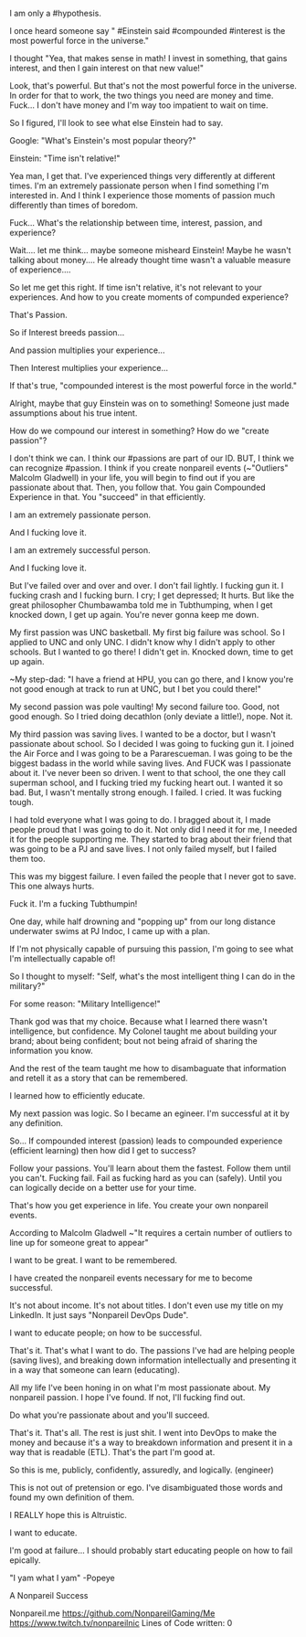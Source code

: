 I am only a #hypothesis.

I once heard someone say " #Einstein said #compounded #interest is the most powerful force in the universe."

I thought "Yea, that makes sense in math! I invest in something, that gains interest, and then I gain interest on that new value!"

Look, that's powerful. But that's not the most powerful force in the universe. In order for that to work, the two things you need are money and time. Fuck... I don't have money and I'm way too impatient to wait on time.

So I figured, I'll look to see what else Einstein had to say.

Google: "What's Einstein's most popular theory?"

Einstein: "Time isn't relative!"

Yea man, I get that. I've experienced things very differently at different times. I'm an extremely passionate person when I find something I'm interested in. And I think I experience those moments of passion much differently than times of boredom.

Fuck... What's the relationship between time, interest, passion, and experience?

Wait.... let me think... maybe someone misheard Einstein! Maybe he wasn't talking about money.... He already thought time wasn't a valuable measure of experience....

So let me get this right. If time isn't relative, it's not relevant to your experiences. And how to you create moments of compunded experience?

That's Passion.

So if Interest breeds passion...

And passion multiplies your experience...

Then Interest multiplies your experience...

If that's true, "compounded interest is the most powerful force in the world."

Alright, maybe that guy Einstein was on to something! Someone just made assumptions about his true intent.

How do we compound our interest in something? How do we "create passion"?

I don't think we can. I think our #passions are part of our ID. BUT, I think we can recognize #passion. I think if you create nonpareil events (~"Outliers" Malcolm Gladwell) in your life, you will begin to find out if you are passionate about that. Then, you follow that. You gain Compounded Experience in that. You "succeed" in that efficiently.

I am an extremely passionate person.

And I fucking love it.

I am an extremely successful person.

And I fucking love it.

But I've failed over and over and over. I don't fail lightly. I fucking gun it. I fucking crash and I fucking burn. I cry; I get depressed; It hurts. But like the great philosopher Chumbawamba told me in Tubthumping, when I get knocked down, I get up again. You're never gonna keep me down.

My first passion was UNC basketball. My first big failure was school. So I applied to UNC and only UNC. I didn't know why I didn't apply to other schools. But I wanted to go there! I didn't get in. Knocked down, time to get up again.

~My step-dad: "I have a friend at HPU, you can go there, and I know you're not good enough at track to run at UNC, but I bet you could there!"

My second passion was pole vaulting! My second failure too. Good, not good enough. So I tried doing decathlon (only deviate a little!), nope. Not it.

My third passion was saving lives. I wanted to be a doctor, but I wasn't passionate about school. So I decided I was going to fucking gun it. I joined the Air Force and I was going to be a Pararescueman. I was going to be the biggest badass in the world while saving lives. And FUCK was I passionate about it. I've never been so driven. I went to that school, the one they call superman school, and I fucking tried my fucking heart out. I wanted it so bad. But, I wasn't mentally strong enough. I failed. I cried. It was fucking tough.

I had told everyone what I was going to do. I bragged about it, I made people proud that I was going to do it. Not only did I need it for me, I needed it for the people supporting me. They started to brag about their friend that was going to be a PJ and save lives. I not only failed myself, but I failed them too. 

This was my biggest failure. I even failed the people that I never got to save. This one always hurts.

Fuck it. I'm a fucking Tubthumpin!

One day, while half drowning and "popping up" from our long distance underwater swims at PJ Indoc, I came up with a plan.

If I'm not physically capable of pursuing this passion, I'm going to see what I'm intellectually capable of!

So I thought to myself: "Self, what's the most intelligent thing I can do in the military?"

For some reason: "Military Intelligence!"

Thank god was that my choice. Because what I learned there wasn't intelligence, but confidence. My Colonel taught me about building your brand; about being confident; bout not being afraid of sharing the information you know.

And the rest of the team taught me how to disambaguate that information and retell it as a story that can be remembered.

I learned how to efficiently educate.

My next passion was logic. So I became an egineer. I'm successful at it by any definition.

So... If compounded interest (passion) leads to compounded experience (efficient learning) then how did I get to success?

Follow your passions. You'll learn about them the fastest. Follow them until you can't. Fucking fail. Fail as fucking hard as you can (safely). Until you can logically decide on a better use for your time.

That's how you get experience in life. You create your own nonpareil events.

According to Malcolm Gladwell ~"It requires a certain number of outliers to line up for someone great to appear"

I want to be great. I want to be remembered.

I have created the nonpareil events necessary for me to become successful.

It's not about income. It's not about titles. I don't even use my title on my LinkedIn. It just says "Nonpareil DevOps Dude".

I want to educate people; on how to be successful.

That's it. That's what I want to do. The passions I've had are helping people (saving lives), and breaking down information intellectually and presenting it in a way that someone can learn (educating).

All my life I've been honing in on what I'm most passionate about. My nonpareil passion. I hope I've found. If not, I'll fucking find out.

Do what you're passionate about and you'll succeed.

That's it. That's all. The rest is just shit. I went into DevOps to make the money and because it's a way to breakdown information and present it in a way that is readable (ETL). That's the part I'm good at. 

So this is me, publicly, confidently, assuredly, and logically. (engineer)

This is not out of pretension or ego. I've disambiguated those words and found my own definition of them.

I REALLY hope this is Altruistic.

I want to educate.

I'm good at failure... I should probably start educating people on how to fail epically.

"I yam what I yam" -Popeye

A Nonpareil Success

Nonpareil.me
https://github.com/NonpareilGaming/Me
https://www.twitch.tv/nonpareilnic
Lines of Code written: 0
